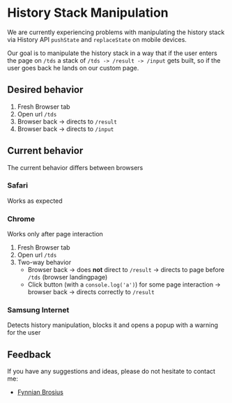 # History Stack Manipulation

We are currently experiencing problems with manipulating the history stack via History API `pushState` and `replaceState` on mobile devices.

Our goal is to manipulate the history stack in a way that if the user enters the page on `/tds` a stack of `/tds -> /result -> /input` gets built, so if the user goes back he lands on our custom page.

## Desired behavior
1. Fresh Browser tab
2. Open url `/tds`
3. Browser back -> directs to `/result`
3. Browser back -> directs to `/input`

## Current behavior
The current behavior differs between browsers

### Safari
Works as expected

### Chrome
Works only after page interaction

1. Fresh Browser tab
2. Open url `/tds`
3. Two-way behavior
    - Browser back -> does **not** direct to `/result` -> directs to page before `/tds` (browser landingpage)
    - Click button (with a `console.log('a')`) for some page interaction
    -> browser back -> directs correctly to `/result` 

### Samsung Internet
Detects history manipulation, blocks it and opens a popup with a warning for the user

## Feedback
If you have any suggestions and ideas, please do not hesitate to contact me:
- [Fynnian Brosius](mailto:fynnian.brosius@check24.de)